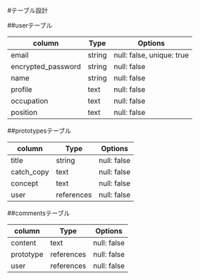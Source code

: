 #テーブル設計

##userテーブル

| column             | Type   | Options     |
| ------------------ | ------ | ------------|
| email              | string | null: false, unique: true |
| encrypted_password | string | null: false |
| name               | string | null: false |
| profile            | text   | null: false |
| occupation         | text   | null: false |
| position           | text   | null: false |


##prototypesテーブル

| column     | Type       | Options     |
| ---------- | ---------- | ------------|
| title      | string     | null: false |
| catch_copy | text       | null: false |
| concept    | text       | null: false |
| user       | references | null: false |

##commentsテーブル

| column    | Type       | Options     |
| --------- | ---------- | ------------|
| content   | text       | null: false |
| prototype | references | null: false |
| user      | references | null: false |
